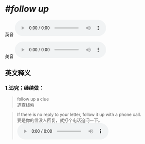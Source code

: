 # ***\#follow up*** 
英音
<audio src="./media/follow up1_AAC.aac" controls="controls"></audio>

美音
<audio src="./media/follow up2_AAC.aac" controls="controls"></audio>



  

英文释义
---
### 1.**追究；继续做：**  

 > follow up a clue   
 > 追查线索    

 > If there is no reply to your letter, follow it up with a phone call.  
 > 要是你的信没人回复，就打个电话追问一下。    
<audio src="./media/follow-13.aac" controls="controls"></audio>


